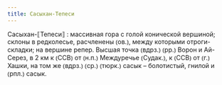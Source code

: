 ```yaml
---
title: Сасыхан-Тепеси
---
```


Сасыхан-⟦Тепеси⟧
: массивная гора с голой конической вершиной; склоны в редколесье, расчленены ⦅ов.⦆, между которыми отроги-складки; на вершине репер. Высшая точка ⦅вдрз.⦆ ⦅рр.⦆ Ворон и Ай-Серез, в 2 км к ⦅ССВ⦆ от ⦅н.п.⦆ Междуречье ⦅Судак.⦆, к ⦅ССВ⦆ от ⦅г.⦆ Хашки, на том же ⦅вдрз.⦆ ⦅ср.⦆ ⦅тюрк.⦆ сасык – болотистый, гнилой и ⦅рпл.⦆ сасык. 
